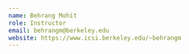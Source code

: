 ```yaml
---
name: Behrang Mohit
role: Instructor
email: behrangm@berkeley.edu
website: https://www.icsi.berkeley.edu/~behrangm
---
```



